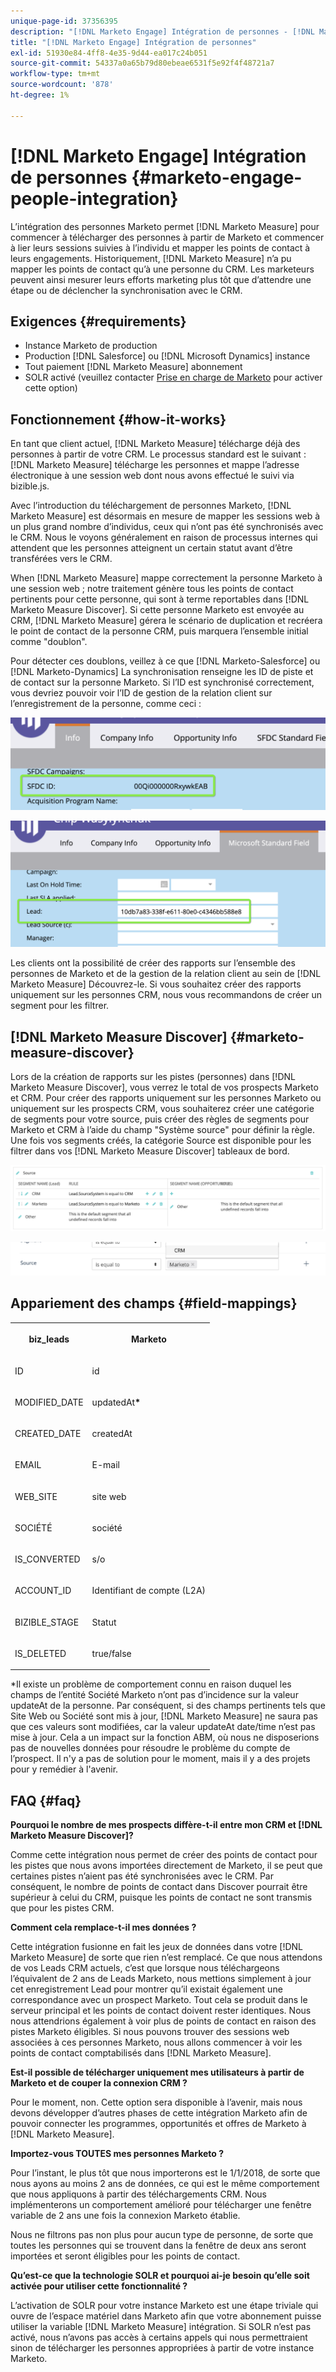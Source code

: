 ```yaml
---
unique-page-id: 37356395
description: "[!DNL Marketo Engage] Intégration de personnes - [!DNL Marketo Measure] - Documentation du produit"
title: "[!DNL Marketo Engage] Intégration de personnes"
exl-id: 51930e84-4ff8-4e35-9d44-ea017c24b051
source-git-commit: 54337a0a65b79d80ebeae6531f5e92f4f48721a7
workflow-type: tm+mt
source-wordcount: '878'
ht-degree: 1%

---
```


# [!DNL Marketo Engage] Intégration de personnes {#marketo-engage-people-integration}

L’intégration des personnes Marketo permet [!DNL Marketo Measure] pour commencer à télécharger des personnes à partir de Marketo et commencer à lier leurs sessions suivies à l’individu et mapper les points de contact à leurs engagements. Historiquement, [!DNL Marketo Measure] n’a pu mapper les points de contact qu’à une personne du CRM. Les marketeurs peuvent ainsi mesurer leurs efforts marketing plus tôt que d’attendre une étape ou de déclencher la synchronisation avec le CRM.

## Exigences {#requirements}

* Instance Marketo de production
* Production [!DNL Salesforce] ou [!DNL Microsoft Dynamics] instance
* Tout paiement [!DNL Marketo Measure] abonnement
* SOLR activé (veuillez contacter [Prise en charge de Marketo](https://nation.marketo.com/t5/Support/ct-p/Support) pour activer cette option)

## Fonctionnement {#how-it-works}

En tant que client actuel, [!DNL Marketo Measure] télécharge déjà des personnes à partir de votre CRM. Le processus standard est le suivant : [!DNL Marketo Measure] télécharge les personnes et mappe l’adresse électronique à une session web dont nous avons effectué le suivi via bizible.js.

Avec l’introduction du téléchargement de personnes Marketo, [!DNL Marketo Measure] est désormais en mesure de mapper les sessions web à un plus grand nombre d’individus, ceux qui n’ont pas été synchronisés avec le CRM. Nous le voyons généralement en raison de processus internes qui attendent que les personnes atteignent un certain statut avant d’être transférées vers le CRM.

When [!DNL Marketo Measure] mappe correctement la personne Marketo à une session web ; notre traitement génère tous les points de contact pertinents pour cette personne, qui sont à terme reportables dans [!DNL Marketo Measure Discover]. Si cette personne Marketo est envoyée au CRM, [!DNL Marketo Measure] gérera le scénario de duplication et recréera le point de contact de la personne CRM, puis marquera l’ensemble initial comme &quot;doublon&quot;.

Pour détecter ces doublons, veillez à ce que [!DNL Marketo-Salesforce] ou [!DNL Marketo-Dynamics] La synchronisation renseigne les ID de piste et de contact sur la personne Marketo. Si l’ID est synchronisé correctement, vous devriez pouvoir voir l’ID de gestion de la relation client sur l’enregistrement de la personne, comme ceci :

![](assets/5a.png)

![](assets/5b.png)

Les clients ont la possibilité de créer des rapports sur l’ensemble des personnes de Marketo et de la gestion de la relation client au sein de [!DNL Marketo Measure] Découvrez-le. Si vous souhaitez créer des rapports uniquement sur les personnes CRM, nous vous recommandons de créer un segment pour les filtrer.

## [!DNL Marketo Measure Discover] {#marketo-measure-discover}

Lors de la création de rapports sur les pistes (personnes) dans [!DNL Marketo Measure Discover], vous verrez le total de vos prospects Marketo et CRM. Pour créer des rapports uniquement sur les personnes Marketo ou uniquement sur les prospects CRM, vous souhaiterez créer une catégorie de segments pour votre source, puis créer des règles de segments pour Marketo et CRM à l’aide du champ &quot;Système source&quot; pour définir la règle. Une fois vos segments créés, la catégorie Source est disponible pour les filtrer dans vos [!DNL Marketo Measure Discover] tableaux de bord.

![](assets/bizible-discover-1.png)

![](assets/bizible-discover-2.png)

## Appariement des champs {#field-mappings}

<table> 
 <colgroup> 
  <col> 
  <col> 
 </colgroup> 
 <tbody> 
  <tr> 
   <th><p><strong>biz_leads</strong></p></th> 
   <th><p><strong>Marketo</strong></p></th> 
  </tr> 
  <tr> 
   <td><p>ID</p></td> 
   <td><p>id</p></td> 
  </tr> 
  <tr> 
   <td><p>MODIFIED_DATE</p></td> 
   <td><p>updatedAt<strong>*</strong></p></td> 
  </tr> 
  <tr> 
   <td><p>CREATED_DATE</p></td> 
   <td><p>createdAt</p></td> 
  </tr> 
  <tr> 
   <td><p>EMAIL</p></td> 
   <td><p>E-mail</p></td> 
  </tr> 
  <tr> 
   <td><p>WEB_SITE</p></td> 
   <td><p>site web</p></td> 
  </tr> 
  <tr> 
   <td><p>SOCIÉTÉ</p></td> 
   <td><p>société</p></td> 
  </tr> 
  <tr> 
   <td><p>IS_CONVERTED</p></td> 
   <td><p>s/o</p></td> 
  </tr> 
  <tr> 
   <td><p>ACCOUNT_ID</p></td> 
   <td><p>Identifiant de compte (L2A)</p></td> 
  </tr> 
  <tr> 
   <td><p>BIZIBLE_STAGE</p></td> 
   <td><p>Statut</p></td> 
  </tr> 
  <tr> 
   <td><p>IS_DELETED</p></td> 
   <td><p>true/false</p></td> 
  </tr> 
 </tbody> 
</table>

*Il existe un problème de comportement connu en raison duquel les champs de l’entité Société Marketo n’ont pas d’incidence sur la valeur updateAt de la personne. Par conséquent, si des champs pertinents tels que Site Web ou Société sont mis à jour, [!DNL Marketo Measure] ne saura pas que ces valeurs sont modifiées, car la valeur updateAt date/time n’est pas mise à jour. Cela a un impact sur la fonction ABM, où nous ne disposerions pas de nouvelles données pour résoudre le problème du compte de l’prospect. Il n&#39;y a pas de solution pour le moment, mais il y a des projets pour y remédier à l&#39;avenir.

## FAQ {#faq}

**Pourquoi le nombre de mes prospects diffère-t-il entre mon CRM et [!DNL Marketo Measure Discover]?**

Comme cette intégration nous permet de créer des points de contact pour les pistes que nous avons importées directement de Marketo, il se peut que certaines pistes n’aient pas été synchronisées avec le CRM. Par conséquent, le nombre de points de contact dans Discover pourrait être supérieur à celui du CRM, puisque les points de contact ne sont transmis que pour les pistes CRM.

**Comment cela remplace-t-il mes données ?**

Cette intégration fusionne en fait les jeux de données dans votre [!DNL Marketo Measure] de sorte que rien n’est remplacé. Ce que nous attendons de vos Leads CRM actuels, c’est que lorsque nous téléchargeons l’équivalent de 2 ans de Leads Marketo, nous mettions simplement à jour cet enregistrement Lead pour montrer qu’il existait également une correspondance avec un prospect Marketo. Tout cela se produit dans le serveur principal et les points de contact doivent rester identiques. Nous nous attendrions également à voir plus de points de contact en raison des pistes Marketo éligibles. Si nous pouvons trouver des sessions web associées à ces personnes Marketo, nous allons commencer à voir les points de contact comptabilisés dans [!DNL Marketo Measure].

**Est-il possible de télécharger uniquement mes utilisateurs à partir de Marketo et de couper la connexion CRM ?**

Pour le moment, non. Cette option sera disponible à l’avenir, mais nous devons développer d’autres phases de cette intégration Marketo afin de pouvoir connecter les programmes, opportunités et offres de Marketo à [!DNL Marketo Measure].

**Importez-vous TOUTES mes personnes Marketo ?**

Pour l’instant, le plus tôt que nous importerons est le 1/1/2018, de sorte que nous ayons au moins 2 ans de données, ce qui est le même comportement que nous appliquons à partir des téléchargements CRM. Nous implémenterons un comportement amélioré pour télécharger une fenêtre variable de 2 ans une fois la connexion Marketo établie.

Nous ne filtrons pas non plus pour aucun type de personne, de sorte que toutes les personnes qui se trouvent dans la fenêtre de deux ans seront importées et seront éligibles pour les points de contact.

**Qu’est-ce que la technologie SOLR et pourquoi ai-je besoin qu’elle soit activée pour utiliser cette fonctionnalité ?**

L’activation de SOLR pour votre instance Marketo est une étape triviale qui ouvre de l’espace matériel dans Marketo afin que votre abonnement puisse utiliser la variable [!DNL Marketo Measure] intégration. Si SOLR n’est pas activé, nous n’avons pas accès à certains appels qui nous permettraient sinon de télécharger les personnes appropriées à partir de votre instance Marketo.
